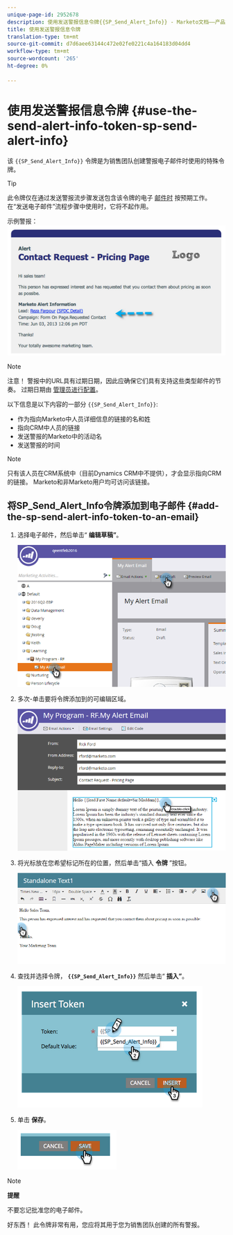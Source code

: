 ```yaml
---
unique-page-id: 2952678
description: 使用发送警报信息令牌{{SP_Send_Alert_Info}} - Marketo文档——产品文档
title: 使用发送警报信息令牌
translation-type: tm+mt
source-git-commit: d7d6aee63144c472e02fe0221c4a164183d04dd4
workflow-type: tm+mt
source-wordcount: '265'
ht-degree: 0%

---
```



# 使用发送警报信息令牌 {#use-the-send-alert-info-token-sp-send-alert-info}

该 `{{SP_Send_Alert_Info}}` 令牌是为销售团队创建警报电子邮件时使用的特殊令牌。

>[!TIP]
>
>此令牌仅在通过发送警报流步骤发送包含该令牌的电子 [邮件时](../../../../product-docs/core-marketo-concepts/smart-campaigns/flow-actions/send-alert.md) 按预期工作。 在“发送电子邮件”流程步骤中使用时，它将不起作用。

示例警报：   ![](assets/image2014-9-25-15-3a17-3a58.png)

>[!NOTE]
>
>注意！ 警报中的URL具有过期日期，因此应确保它们具有支持这些类型邮件的节奏。 过期日期由 [管理员进行配置](../../../../product-docs/administration/settings/edit-link-expiration-in-reports-and-alerts.md)。

以下信息是以下内容的一部分 `{{SP_Send_Alert_Info}}`:

* 作为指向Marketo中人员详细信息的链接的名和姓
* 指向CRM中人员的链接
* 发送警报的Marketo中的活动名
* 发送警报的时间

>[!NOTE]
>
>只有该人员在CRM系统中（目前Dynamics CRM中不提供），才会显示指向CRM的链接。 Marketo和非Marketo用户均可访问该链接。

## 将SP_Send_Alert_Info令牌添加到电子邮件 {#add-the-sp-send-alert-info-token-to-an-email}

1. 选择电子邮件，然后单击“ **编辑草稿”**。

   ![](assets/one-3.png)

1. 多次-单击要将令牌添加到的可编辑区域。

   ![](assets/two-3.png)

1. 将光标放在您希望标记所在的位置，然后单击“插入 **令牌** ”按钮。

   ![](assets/three-3.png)

1. 查找并选择令牌， **`{{SP_Send_Alert_Info}}`** 然后单击“ **插入”**。

   ![](assets/image2014-9-25-15-3a19-3a11.png)

1. 单击 **保存**。

   ![](assets/image2014-9-25-15-3a19-3a24.png)

>[!NOTE]
>
>**提醒**
>
>不要忘记批准您的电子邮件。

好东西！ 此令牌非常有用，您应将其用于您为销售团队创建的所有警报。